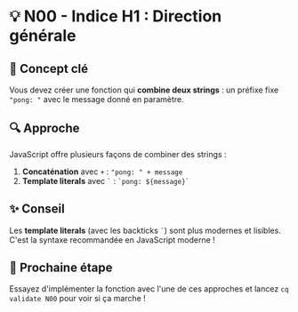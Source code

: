 # 💡 N00 - Indice H1 : Direction générale

## 🎯 Concept clé
Vous devez créer une fonction qui **combine deux strings** : un préfixe fixe `"pong: "` avec le message donné en paramètre.

## 🔍 Approche
JavaScript offre plusieurs façons de combiner des strings :
1. **Concaténation** avec `+` : `"pong: " + message`  
2. **Template literals** avec `` ` `` : `` `pong: ${message}` ``

## ✨ Conseil
Les **template literals** (avec les backticks `` ` ``) sont plus modernes et lisibles. C'est la syntaxe recommandée en JavaScript moderne !

## 🚀 Prochaine étape
Essayez d'implémenter la fonction avec l'une de ces approches et lancez `cq validate N00` pour voir si ça marche !